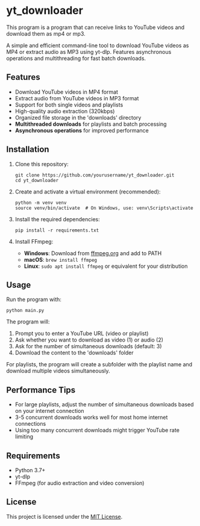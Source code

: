 # yt_downloader
This program is a program that can receive links to YouTube videos and download them as mp4 or mp3.

A simple and efficient command-line tool to download YouTube videos as MP4 or extract audio as MP3 using yt-dlp. Features asynchronous operations and multithreading for fast batch downloads.

## Features

- Download YouTube videos in MP4 format
- Extract audio from YouTube videos in MP3 format
- Support for both single videos and playlists
- High-quality audio extraction (320kbps)
- Organized file storage in the 'downloads' directory
- **Multithreaded downloads** for playlists and batch processing
- **Asynchronous operations** for improved performance

## Installation

1. Clone this repository:
   ```
   git clone https://github.com/yourusername/yt_downloader.git
   cd yt_downloader
   ```

2. Create and activate a virtual environment (recommended):
   ```
   python -m venv venv
   source venv/bin/activate  # On Windows, use: venv\Scripts\activate
   ```

3. Install the required dependencies:
   ```
   pip install -r requirements.txt
   ```

4. Install FFmpeg:
   - **Windows**: Download from [ffmpeg.org](https://ffmpeg.org/download.html) and add to PATH
   - **macOS**: `brew install ffmpeg`
   - **Linux**: `sudo apt install ffmpeg` or equivalent for your distribution

## Usage

Run the program with:
```
python main.py
```

The program will:
1. Prompt you to enter a YouTube URL (video or playlist)
2. Ask whether you want to download as video (1) or audio (2)
3. Ask for the number of simultaneous downloads (default: 3)
4. Download the content to the 'downloads' folder

For playlists, the program will create a subfolder with the playlist name and download multiple videos simultaneously.

## Performance Tips

- For large playlists, adjust the number of simultaneous downloads based on your internet connection
- 3-5 concurrent downloads works well for most home internet connections
- Using too many concurrent downloads might trigger YouTube rate limiting

## Requirements

- Python 3.7+
- yt-dlp
- FFmpeg (for audio extraction and video conversion)

## License
This project is licensed under the [MIT License](LICENSE).